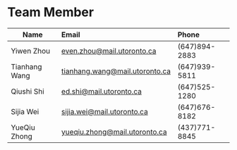 # Team Member
|Name|Email|Phone|
|-------------|:-----------------------------|:------------|
|   Yiwen Zhou|    even.zhou@mail.utoronto.ca|(647)894-2883|
|Tianhang Wang|tianhang.wang@mail.utoronto.ca|(647)939-5811|
|   Qiushi Shi|       ed.shi@mail.utoronto.ca|(647)525-1280|
|    Sijia Wei|    sijia.wei@mail.utoronto.ca|(647)676-8182|
| YueQiu Zhong| yueqiu.zhong@mail.utoronto.ca|(437)771-8845|            |                              |             |

